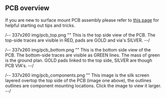 ## PCB overview

If you are new to surface mount PCB assembly please refer to [this page](#http://todo) for helpful starting out tips and tricks. 

/-- 337x260 img/pcb_top.png "" This is the top side view of the PCB. The top-side traces are visible in RED, pads are GOLD and via's SILVER.
--/

/-- 337x260 img/pcb_bottom.png "" This is the bottom side view of the PCB. The bottom-side traces are visible as GREEN lines. The mass of green is the ground plan. GOLD pads linked to the top side, SILVER are though PCB VIA's.
--/

/-- 337x260 img/pcb_components.png "" This image is the silk screen layered overtop the top side of the PCB (image one above), the outlines outlines are component mounting locations. Click the image to view it larger.
--/

